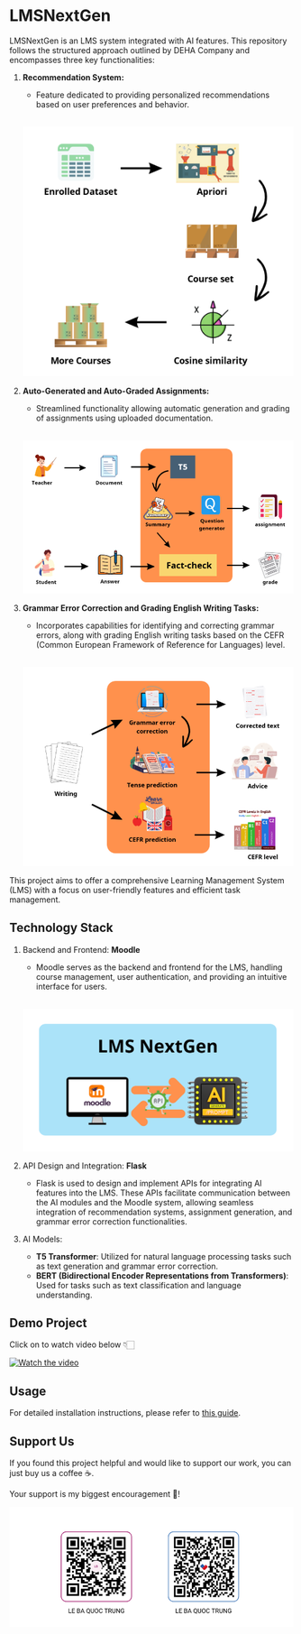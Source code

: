 # LMSNextGen

LMSNextGen is an LMS system integrated with AI features. This repository follows the structured approach outlined by DEHA Company and encompasses three key functionalities:

1. **Recommendation System:**
   - Feature dedicated to providing personalized recommendations based on user preferences and behavior.
   
   <p align="center">
     <br>
     <img src="https://github.com/ThanhHung2112/LMS/blob/main/img_for_readme/recommendation_system.png?raw=true"/>
     <br/>
   </p>

2. **Auto-Generated and Auto-Graded Assignments:**
   - Streamlined functionality allowing automatic generation and grading of assignments using uploaded documentation.
   
   <p align="center">
     <br>
     <img src="https://github.com/ThanhHung2112/LMS/blob/main/img_for_readme/Auto-Generated_and_Auto-Graded_Assignments.png?raw=true"/>
     <br/>
   </p>

3. **Grammar Error Correction and Grading English Writing Tasks:**
   - Incorporates capabilities for identifying and correcting grammar errors, along with grading English writing tasks based on the CEFR (Common European Framework of Reference for Languages) level.
   
   <p align="center">
     <br>
     <img src="https://github.com/ThanhHung2112/LMS/blob/main/img_for_readme/CEFR.png?raw=true"/>
     <br/>
   </p>

This project aims to offer a comprehensive Learning Management System (LMS) with a focus on user-friendly features and efficient task management.

## Technology Stack

1. Backend and Frontend: **Moodle**
   - Moodle serves as the backend and frontend for the LMS, handling course management, user authentication, and providing an intuitive interface for users.
   
   <p align="center">
     <br>
     <img src="https://github.com/ThanhHung2112/LMS/blob/main/img_for_readme/system_design.png?raw=true"/>
     <br/>
   </p>

2. API Design and Integration: **Flask**
   - Flask is used to design and implement APIs for integrating AI features into the LMS. These APIs facilitate communication between the AI modules and the Moodle system, allowing seamless integration of recommendation systems, assignment generation, and grammar error correction functionalities.

3. AI Models:
   - **T5 Transformer**: Utilized for natural language processing tasks such as text generation and grammar error correction.
   - **BERT (Bidirectional Encoder Representations from Transformers)**: Used for tasks such as text classification and language understanding.

## Demo Project

Click on to watch video below 👇🏻

[![Watch the video](https://img.youtube.com/vi/d5GoHRTfkoI/maxresdefault.jpg)](https://www.youtube.com/watch?v=d5GoHRTfkoI)

## Usage

For detailed installation instructions, please refer to [this guide](https://docs.google.com/document/d/1-6CWZIH3tAfjefyjPojpbRn2zMGBLLKlyr0pNBjxgoY/edit?fbclid=IwAR3qhrwKdev-F_k2IrBirUCMVWfyNd0OuHjH4xyeFK3cbJIDaehIUGUdClU).

## Support Us

If you found this project helpful and would like to support our work, you can just buy us a coffee ☕.

Your support is my biggest encouragement 🎁!

<img src="https://github.com/LBQTrung/Optimization-Algorithms-for-ML-from-scratch/blob/main/img/support_me.png?raw=true"/>

